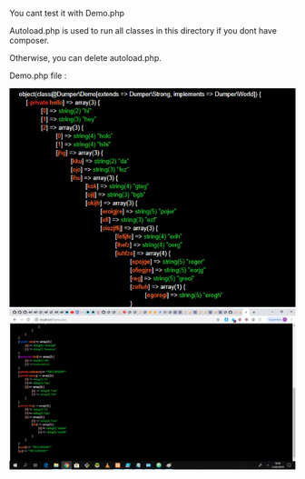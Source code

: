You cant test it with Demo.php <br />

Autoload.php is used to run all classes in this directory if you dont have composer. <br />

Otherwise, you can delete autoload.php. <br />

Demo.php file : <br />

<p align="center">

  <img src="/DemoImg/DumperDemo.png" alt="demo image">

  <img src="/DemoImg/DumperDemo2.png" alt="demo image">
</p>
